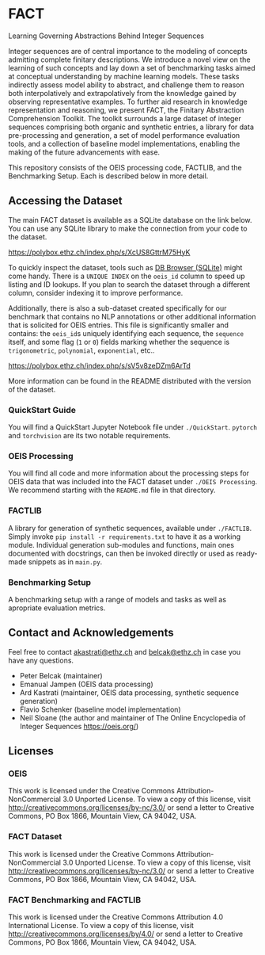 # FACT
Learning Governing Abstractions Behind Integer Sequences

Integer sequences are of central importance to the modeling of concepts admitting complete finitary descriptions. We introduce a novel view on the learning of such concepts and lay down a set of benchmarking tasks aimed at conceptual understanding by machine learning models. These tasks indirectly assess model ability to abstract, and challenge them to reason both interpolatively and extrapolatively from the knowledge gained by observing representative examples. To further aid research in knowledge representation and reasoning, we present FACT, the Finitary Abstraction Comprehension Toolkit. The toolkit surrounds a large dataset of integer sequences comprising both organic and synthetic entries, a library for data pre-processing and generation, a set of model performance evaluation tools, and a collection of baseline model implementations, enabling the making of the future advancements with ease.


This repository consists of the OEIS processing code, FACTLIB, and the Benchmarking Setup. Each is described below in more detail.

## Accessing the Dataset
The main FACT dataset is available as a SQLite database on the link below. You can use any SQLite library to make the connection from your code to the dataset.

https://polybox.ethz.ch/index.php/s/XcUS8GttrM75HyK

To quickly inspect the dataset, tools such as [DB Browser (SQLite)](https://sqlitebrowser.org/) might come handy.
There is a `UNIQUE INDEX` on the `oeis_id` column to speed up listing and ID lookups. If you plan to search the dataset through a different column, consider indexing it to improve performance.

Additionally, there is also a sub-dataset created specifically for our benchmark that contains no NLP annotations or other additional information that is solicited for OEIS entries.
This file is significantly smaller and contains: the `oeis_id`s uniquely identifying each sequence, the `sequence` itself, and some flag (`1` or `0`) fields marking whether the sequence is `trigonometric`, `polynomial`, `exponential`, etc..

https://polybox.ethz.ch/index.php/s/sV5v8zeDZm6ArTd

More information can be found in the README distributed with the version of the dataset.

### QuickStart Guide

You will find a QuickStart Jupyter Notebook file under `./QuickStart`. `pytorch` and `torchvision` are its two notable requirements.

### OEIS Processing
You will find all code and more information about the processing steps for OEIS data that was included into the FACT dataset under `./OEIS Processing`.
We recommend starting with the `README.md` file in that directory.

### FACTLIB
A library for generation of synthetic sequences, available under `./FACTLIB`.
Simply invoke `pip install -r requirements.txt` to have it as a working module.
Individual generation sub-modules and functions, main ones documented with docstrings, can then be invoked directly or used as ready-made snippets as in `main.py`.

### Benchmarking Setup
A benchmarking setup with a range of models and tasks as well as apropriate evaluation metrics.

## Contact and Acknowledgements
Feel free to contact <akastrati@ethz.ch> and <belcak@ethz.ch> in case you have any questions.
 * Peter Belcak (maintainer)
 * Emanual Jampen (OEIS data processing)
 * Ard Kastrati (maintainer, OEIS data processing, synthetic sequence generation)
 * Flavio Schenker (baseline model implementation)
 * Neil Sloane (the author and maintainer of The Online Encyclopedia of Integer Sequences <https://oeis.org/>)

 ## Licenses

 ### OEIS
 This work is licensed under the Creative Commons Attribution-NonCommercial 3.0 Unported License.
 To view a copy of this license, visit http://creativecommons.org/licenses/by-nc/3.0/ or send a letter to Creative Commons, PO Box 1866, Mountain View, CA 94042, USA.

 ### FACT Dataset
 This work is licensed under the Creative Commons Attribution-NonCommercial 3.0 Unported License.
 To view a copy of this license, visit http://creativecommons.org/licenses/by-nc/3.0/ or send a letter to Creative Commons, PO Box 1866, Mountain View, CA 94042, USA.

 ### FACT Benchmarking and FACTLIB
 This work is licensed under the Creative Commons Attribution 4.0 International License.
 To view a copy of this license, visit http://creativecommons.org/licenses/by/4.0/ or send a letter to Creative Commons, PO Box 1866, Mountain View, CA 94042, USA.
